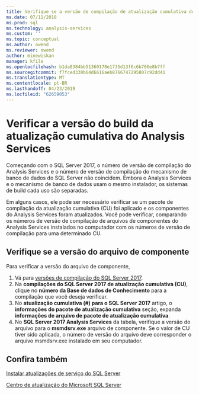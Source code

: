 ```yaml
---
title: Verifique se a versão de compilação de atualização cumulativa do SQL Server Analysis Services | Microsoft Docs
ms.date: 07/11/2018
ms.prod: sql
ms.technology: analysis-services
ms.custom: ''
ms.topic: conceptual
ms.author: owend
ms.reviewer: owend
author: minewiskan
manager: kfile
ms.openlocfilehash: b1da8384bb51360178e1735d13f6c6b706e8b7ff
ms.sourcegitcommit: f7fced330b64d6616aeb8766747295807c92dd41
ms.translationtype: MT
ms.contentlocale: pt-BR
ms.lasthandoff: 04/23/2019
ms.locfileid: "62659053"
---
```

# <a name="verify-analysis-services-cumulative-update-build-version"></a>Verificar a versão do build da atualização cumulativa do Analysis Services

Começando com o SQL Server 2017, o número de versão de compilação do Analysis Services e o número de versão de compilação do mecanismo de banco de dados do SQL Server não coincidem. Embora o Analysis Services e o mecanismo de banco de dados usam o mesmo instalador, os sistemas de build cada uso são separadas.

 Em alguns casos, ele pode ser necessário verificar se um pacote de compilação da atualização cumulativa (CU) foi aplicado e os componentes do Analysis Services foram atualizados. Você pode verificar, comparando os números de versão de compilação de arquivos de componentes do Analysis Services instalados no computador com os números de versão de compilação para uma determinado CU.

## <a name="verify-component-file-version"></a>Verifique se a versão do arquivo de componente

Para verificar a versão do arquivo de componente, 

1. Vá para [versões de compilação do SQL Server 2017](https://support.microsoft.com/help/4047329). 
2. Na **compilações do SQL Server 2017 de atualização cumulativa (CU)**, clique no **número da Base de dados de Conhecimento** para a compilação que você deseja verificar.
3. No **atualização cumulativa (#) para o SQL Server 2017** artigo, o **informações do pacote de atualização cumulativa** seção, expanda **informações de arquivo de pacote de atualização cumulativa**.
4. No **SQL Server 2017 Analysis Services** da tabela, verifique a versão do arquivo para o **msmdsrv.exe** arquivo de componente. Se o valor de CU tiver sido aplicada, o número de versão do arquivo deve corresponder o arquivo msmdsrv.exe instalado em seu computador.

## <a name="see-also"></a>Confira também  

[Instalar atualizações de serviço do SQL Server](../../database-engine/install-windows/install-sql-server-servicing-updates.md)  

[Centro de atualização do Microsoft SQL Server](https://msdn.microsoft.com/library/ff803383.aspx)
  
  
